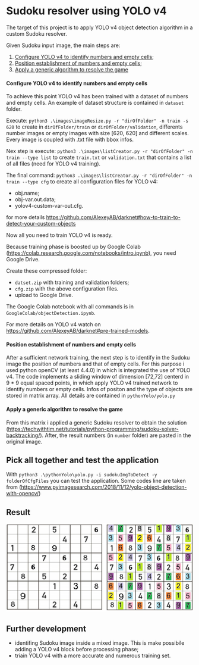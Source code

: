 # Sudoku resolver using YOLO v4

The target of this project is to apply YOLO v4 object detection algorithm in a custom Sudoku resolver.

Given Sudoku input image, the main steps are:

 1) [Configure YOLO v4 to identify numbers and empty cells](#configure-yolo-v4-to-identify-numbers-and-empty-cells);
 2) [Position establishment of numbers and empty cells](#position-establishment-of-numbers-and-empty-cells);
 3) [Apply a generic algorithm to resolve the game](#apply-a-generic-algorithm-to-resolve-the-game)

#### Configure YOLO v4 to identify numbers and empty cells

To achieve this point YOLO v4 has been trained with a dataset of numbers and empty cells.
An example of dataset structure is contained in `dataset` folder. 

Execute: `python3 .\images\imageResize.py -r "dirOfFolder" -n train -s 620`
to create in `dirOfFolder/train` or `dirOfFolder/validation`, differents number images or empty images with size [620, 620] and different scales. Every image is coupled with .txt file with bbox infos.
 
Nex step is execute: 
`python3 .\images\listCreator.py -r "dirOfFolder" -n train --type list`
to create `train.txt` or `validation.txt` that contains a list of all files (need for YOLO v4 training).

The final command:
`python3 .\images\listCreator.py -r "dirOfFolder" -n train --type cfg`
to create all configuration files for YOLO v4:
* obj.name;
* obj-var.out.data;
* yolov4-custom-var-out.cfg.

for more details https://github.com/AlexeyAB/darknet#how-to-train-to-detect-your-custom-objects

Now all you need to train YOLO v4 is ready.

Because training phase is boosted up by Google Colab (https://colab.research.google.com/notebooks/intro.ipynb), you need Google Drive.

Create these compressed folder:
* `datset.zip` with training and validation folders;
* `cfg.zip` with the above configuration files.
* upload to Google Drive.

The Google Colab notebook with all commands is in `GoogleColab/objectDetection.ipynb`.

For more details on YOLO v4 watch on https://github.com/AlexeyAB/darknet#pre-trained-models.

#### Position establishment of numbers and empty cells 

After a sufficient network training, the next step is to identify in the Sudoku image the position of numbers and that of empty cells.
For this purpose i used python openCV (at least 4.4.0) in which is integrated the use of YOLO v4. 
The code implements a sliding window of dimension [72,72] centerd in 9 * 9 equal spaced points, in which apply YOLO v4 trained network to identify numbers or empty cells.
Infos of positon and the type of objects are stored in matrix array.
All details are contained in `pythonYolo/yolo.py`

#### Apply a generic algorithm to resolve the game
From this matrix i applied a generic Sudoku resolver to obtain the solution (https://techwithtim.net/tutorials/python-programming/sudoku-solver-backtracking/).
After, the result numbers (in `number` folder) are pasted in the original image.

## Pick all together and test the application
With `python3 .\pythonYolo\yolo.py -i sudokuImgToDetect -y folderOfCfgFiles` you can test the application.
Some codes line are taken from (https://www.pyimagesearch.com/2018/11/12/yolo-object-detection-with-opencv/)

## Result
![sudoku_result](https://github.com/gaggioma/ObjectDetection/blob/master/img/res.jpg)

## Further development
* identifing Sudoku image inside a mixed image. This is make possibile adding a YOLO v4 block before processing phase;
* triain YOLO v4 with a more accurate and numerous training set.
